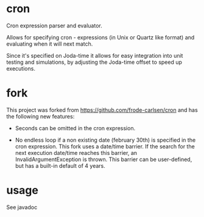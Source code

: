 cron
====

 Cron expression parser and evaluator.  
 
 Allows for specifying cron - expressions (in Unix or Quartz like format) and evaluating when it will next match.
 
 Since it's specified on Joda-time it allows for easy integration into unit testing and simulations, by adjusting the Joda-time offset to speed up executions.
 
fork
====

 This project was forked from https://github.com/frode-carlsen/cron and has the following new features:

 - Seconds can be omitted in the cron expression.

 - No endless loop if a non existing date (february 30th) is specified in the cron expression. This fork uses a date/time barrier. If the search for the next execution date/time reaches this barrier, an InvalidArgumentException is thrown. This barrier can be user-defined, but has a built-in default of 4 years.
 
usage
=====
 See javadoc

